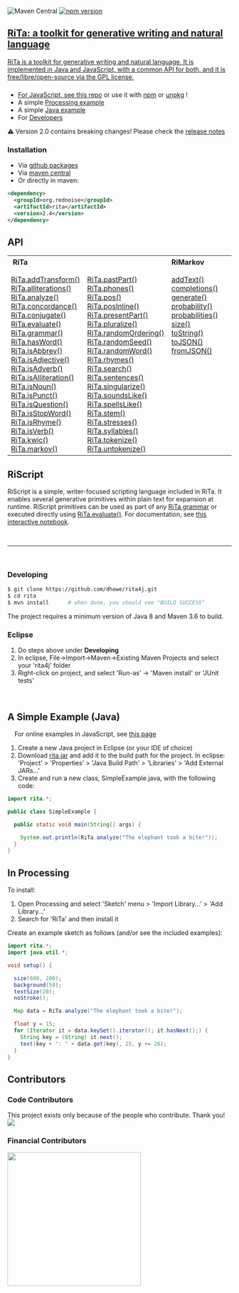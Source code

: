 ![Maven Central](https://img.shields.io/maven-central/v/org.rednoise/rita) <a href="http://www.gnu.org/licenses/gpl-3.0.en.html"><img src="https://img.shields.io/badge/license-GPL-orange.svg" alt="npm version"></a> <a href="https://spectrum.chat/rita">
<!--![Java CI with Maven](https://github.com/dhowe/rita/workflows/Java%20CI%20with%20Maven/badge.svg)--> 

## RiTa: a toolkit for generative writing and natural language

RiTa is a toolkit for generative writing and natural language. It is implemented in Java and JavaScript, with a common API for both, and it is free/libre/open-source via the GPL license.

###

* For JavaScript, see this [repo](https://github.com/dhowe/ritajs) or use it with [npm](https://www.npmjs.com/package/rita) or [unpkg](https://unpkg.com/browse/rita/dist/) !
* A simple [Processing example](#in-processing) 
* A simple [Java example](#a-simple-example-java)
* For [Developers](#developing)

:warning: Version 2.0 contains breaking changes! Please check the [release notes](https://rednoise.org/rita/#whats-new-wrapper)

### Installation

* Via [github packages](https://github.com/dhowe/rita/packages/)
* Via [maven central](https://search.maven.org/artifact/org.rednoise/rita)
* Or directly in maven:

```xml
<dependency>
  <groupId>org.rednoise</groupId>
  <artifactId>rita</artifactId>
  <version>2.4</version>
</dependency>
```
## API

  <table cellspacing="0" cellpadding="0" style="vertical-align: top;">
   <tr>
    <th colspan=2 style="text-align: left; padding-left: 12px">RiTa
    </th>
    <th colspan=1 style="text-align: left;">RiMarkov</th>
    <th colspan=1 style="text-align: left;">RiGrammar</th>
   </tr>
   <tr>
    <td style="vertical-align: top; padding-top: 15px">
      <a href="https://rednoise.org/rita/reference/RiTa/addTransform/index.html">RiTa.addTransform()</a><br/>
      <a href="https://rednoise.org/rita/reference/RiTa/alliterations/index.html">RiTa.alliterations()</a><br/>
      <a href="https://rednoise.org/rita/reference/RiTa/analyze/index.html">RiTa.analyze()</a><br/>
      <a href="https://rednoise.org/rita/reference/RiTa/concordance/index.html">RiTa.concordance()</a><br/>
      <a href="https://rednoise.org/rita/reference/RiTa/conjugate/index.html">RiTa.conjugate()</a><br/>
      <a href="https://rednoise.org/rita/reference/RiTa/evaluate/index.html">RiTa.evaluate()</a><br/>
      <a href="https://rednoise.org/rita/reference/RiTa/grammar/index.html">RiTa.grammar()</a><br/>
      <a href="https://rednoise.org/rita/reference/RiTa/hasWord/index.html">RiTa.hasWord()</a><br/>
      <a href="https://rednoise.org/rita/reference/RiTa/isAbbrev/index.html">RiTa.isAbbrev()</a><br/>
      <a href="https://rednoise.org/rita/reference/RiTa/isAdjective/index.html">RiTa.isAdjective()</a><br/>
      <a href="https://rednoise.org/rita/reference/RiTa/isAdverb/index.html">RiTa.isAdverb()</a><br/>
      <a href="https://rednoise.org/rita/reference/RiTa/isAlliteration/index.html">RiTa.isAlliteration()</a><br/>
      <a href="https://rednoise.org/rita/reference/RiTa/isNoun/index.html">RiTa.isNoun()</a><br/>
      <a href="https://rednoise.org/rita/reference/RiTa/isPunct/index.html">RiTa.isPunct()</a><br/>
      <a href="https://rednoise.org/rita/reference/RiTa/isQuestion/index.html">RiTa.isQuestion()</a><br/>
      <a href="https://rednoise.org/rita/reference/RiTa/isStopWord/index.html">RiTa.isStopWord()</a><br/>
      <a href="https://rednoise.org/rita/reference/RiTa/isRhyme/index.html">RiTa.isRhyme()</a><br/>
      <a href="https://rednoise.org/rita/reference/RiTa/isVerb/index.html">RiTa.isVerb()</a><br/>
      <a href="https://rednoise.org/rita/reference/RiTa/kwic/index.html">RiTa.kwic()</a><br/>
      <a href="https://rednoise.org/rita/reference/RiTa/markov/index.html">RiTa.markov()</a><br/>
    </td>
    <td style="vertical-align: top; padding-top: 15px">
      <a href="https://rednoise.org/rita/reference/RiTa/pastPart/index.html">RiTa.pastPart()</a><br/>
      <a href="https://rednoise.org/rita/reference/RiTa/phones/index.html">RiTa.phones()</a><br/>
      <a href="https://rednoise.org/rita/reference/RiTa/pos/index.html">RiTa.pos()</a><br/>
      <a href="https://rednoise.org/rita/reference/RiTa/posInline/index.html">RiTa.posInline()</a><br/>
      <a href="https://rednoise.org/rita/reference/RiTa/presentPart/index.html">RiTa.presentPart()</a><br/>
      <a href="https://rednoise.org/rita/reference/RiTa/pluralize/index.html">RiTa.pluralize()</a><br/>
      <a href="https://rednoise.org/rita/reference/RiTa/randomOrdering/index.html">RiTa.randomOrdering()</a><br/>
      <a href="https://rednoise.org/rita/reference/RiTa/randomSeed/index.html">RiTa.randomSeed()</a><br/>
      <a href="https://rednoise.org/rita/reference/RiTa/randomWord/index.html">RiTa.randomWord()</a><br/>
      <a href="https://rednoise.org/rita/reference/RiTa/rhymes/index.html">RiTa.rhymes()</a><br/>
      <!--a href="./RiTa/scripting/index.html">RiTa.scripting()</a><br/-->
      <a href="https://rednoise.org/rita/reference/RiTa/search/index.html">RiTa.search()</a><br/>
      <a href="https://rednoise.org/rita/reference/RiTa/sentences/index.html">RiTa.sentences()</a><br/>
      <a href="https://rednoise.org/rita/reference/RiTa/singularize/index.html">RiTa.singularize()</a><br/>
      <a href="https://rednoise.org/rita/reference/RiTa/soundsLike/index.html">RiTa.soundsLike()</a><br/>
      <a href="https://rednoise.org/rita/reference/RiTa/spellsLike/index.html">RiTa.spellsLike()</a><br/>
      <a href="https://rednoise.org/rita/reference/RiTa/stem/index.html">RiTa.stem()</a><br/>
      <a href="https://rednoise.org/rita/reference/RiTa/stresses/index.html">RiTa.stresses()</a><br/>
      <a href="https://rednoise.org/rita/reference/RiTa/syllables/index.html">RiTa.syllables()</a><br/>
      <a href="https://rednoise.org/rita/reference/RiTa/tokenize/index.html">RiTa.tokenize()</a><br/>
      <a href="https://rednoise.org/rita/reference/RiTa/untokenize/index.html">RiTa.untokenize()</a><br/>
      <!--a href="./RiTa/VERSION/index.html">RiTa.VERSION</a><br/-->
    </td>
    <td style="vertical-align: top; padding-top: 15px; min-width: 125px">
      <a href="https://rednoise.org/rita/reference/RiMarkov/addText/index.html">addText()</a><br/>
      <a href="https://rednoise.org/rita/reference/RiMarkov/completions/index.html">completions()</a><br/>
      <a href="https://rednoise.org/rita/reference/RiMarkov/generate/index.html">generate()</a><br/>
      <a href="https://rednoise.org/rita/reference/RiMarkov/probability/index.html">probability()</a><br/>
      <a href="https://rednoise.org/rita/reference/RiMarkov/probabilities/index.html">probabilities()</a><br/>
      <a href="https://rednoise.org/rita/reference/RiMarkov/size/index.html">size()</a><br/>
      <a href="https://rednoise.org/rita/reference/RiMarkov/toString/index.html">toString()</a><br/>
      <a href="https://rednoise.org/rita/reference/RiMarkov/toJSON/index.html">toJSON()</a><br/>
      <a href="https://rednoise.org/rita/reference/RiMarkov/fromJSON/index.html">fromJSON()</a><br/>
    </td>
    <td style="vertical-align: top; padding-top: 15px; min-width: 125px">
      <a href="https://rednoise.org/rita/reference/RiGrammar/addRule/index.html">addRule()</a><br/>
      <a href="https://rednoise.org/rita/reference/RiGrammar/addRules/index.html">addRules()</a><br/>
      <a href="https://rednoise.org/rita/reference/RiGrammar/expand/index.html">expand()</a><br/>
      <a href="https://rednoise.org/rita/reference/RiGrammar/removeRule/index.html">removeRule()</a><br/>
      <a href="https://rednoise.org/rita/reference/RiGrammar/toJSON/index.html">toJSON()</a><br/>
      <a href="https://rednoise.org/rita/reference/RiGrammar/toString/index.html">toString()</a><br/>
      <a href="https://rednoise.org/rita/reference/RiGrammar/fromJSON/index.html">fromJSON()</a><br/>
    </td>
 </tr>
</table>

## RiScript

RiScript is a simple, writer-focused scripting language included in RiTa. It enables several generative primitives within plain text for expansion at runtime. RiScript primitives can be used as part of any [RiTa grammar](https://rednoise.org/rita/reference/RiTa/grammar/) or executed directly using [RiTa.evaluate()](https://rednoise.org/rita/reference/RiTa/evaluate/). For  documentation, see [this interactive notebook](https://observablehq.com/@dhowe/riscript).

<br>

<hr>

<br>

### Developing
```sh
$ git clone https://github.com/dhowe/rita4j.git
$ cd rita
$ mvn install      # when done, you should see "BUILD SUCCESS"
```
The project requires a minimum version of Java 8 and Maven 3.6 to build.

### Eclipse
1. Do steps above under **Developing**
2. In eclipse, File->Import->Maven->Existing Maven Projects and select your 'rita4j' folder
3. Right-click on project, and select 'Run-as' -> 'Maven install' or 'JUnit tests'

<br/>

## A Simple Example (Java)

&nbsp; &nbsp; For online examples in JavaScript, see [this page](https://rednoise.org/rita/#examples)

1. Create a new Java project in Eclipse (or your IDE of choice)
2. Download [rita.jar](http://rednoise.org/rita/download/rita.jar) and add it to the build path for the project. In eclipse: 'Project' > 'Properties' > 'Java Build Path' > 'Libraries' > 'Add External JARs...'
3. Create and run a new class, SimpleExample.java, with the following code:
```Java
import rita.*;

public class SimpleExample {

  public static void main(String[] args) {

    System.out.println(RiTa.analyze("The elephant took a bite!"));
  }
}
```

## In Processing

To install:

1. Open Processing and select 'Sketch' menu > 'Import Library...' > 'Add Library...'
2. Search for 'RiTa' and then install it

Create an example sketch as follows (and/or see the included examples):
```java
import rita.*;
import java.util.*;

void setup() {

  size(600, 200);
  background(50);
  textSize(20);
  noStroke();

  Map data = RiTa.analyze("The elephant took a bite!");

  float y = 15;
  for (Iterator it = data.keySet().iterator(); it.hasNext();) {
    String key = (String) it.next();
    text(key + ": " + data.get(key), 25, y += 26);
  }
}
```


## Contributors

### Code Contributors

This project exists only because of the people who contribute. Thank you!
<a href="https://github.com/dhowe/RiTa/graphs/contributors"><img src="https://opencollective.com/RiTa/contributors.svg?width=890&button=false" /></a>

### Financial Contributors
<a href="https://opencollective.com/rita/donate" target="_blank">
  <img src="https://opencollective.com/rita/contribute/button@2x.png?color=blue" width=300 />
</a>

